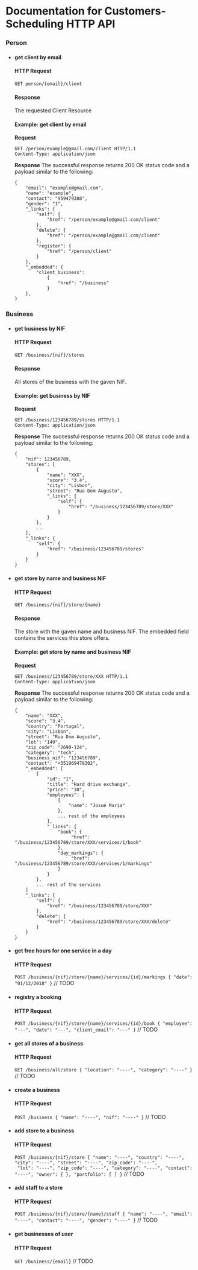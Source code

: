 # **Documentation for Customers-Scheduling HTTP API**

### Person
- #### **get client by email**
     #### HTTP Request
    
    `GET person/{email}/client`
    
    #### Response 
    The requested Client Resource

    #### Example: get client by email
    
     **Request**
    ```
    GET /person/example@gmail.com/client HTTP/1.1
    Content-Type: application/json
    ```
     **Response**
    The successful response returns 200 OK status code and a payload similar to the following:
    
    ```
    {
        "email": "example@gmail.com",
        "name": "example",
        "contact": "959479308",
        "gender": "1",
        "_links": {
            "self": {
                "href": "/person/example@gmail.com/client"
            },
            "delete": {
                "href": "/person/example@gmail.com/client"
            },
            "register": {
                "href": "/person/client"
            }
        },
        "_embedded": {
            "client_business": 
                {
                    "href": "/business"
                }
        },
    }
    ```
    
    
### Business
- #### **get business by NIF**
     #### HTTP Request
    
    `GET /business/{nif}/stores`
    
    #### Response 
    All stores of the business with the gaven NIF.

    #### Example: get business by NIF
    
     **Request**
    ```
    GET /business/123456789/stores HTTP/1.1
    Content-Type: application/json
    ```
     **Response**
    The successful response returns 200 OK status code and a payload similar to the following:
    
    ```
    {
        "nif": 123456789,
        "stores": [ 
            {
                "name": "XXX",
                "score": "3.4",
                "city": "Lisbon",
                "street": "Rua Dom Augusto",
                "_links": {
                    "self": {
                        "href": "/business/123456789/store/XXX"
                    } 
                }
            },
            ...
        ],
        "_links": {
            "self": {
                "href": "/business/123456789/stores"
            }
        }
    }
    ```
    
- #### **get store by name and business NIF**
     #### HTTP Request
    
    `GET /business/{nif}/store/{name}`
    
    #### Response 
    The store with the gaven name and business NIF. The embedded field contains the services this store offers.

    #### Example: get store by name and business NIF
    
     **Request**
    ```
    GET /business/123456789/store/XXX HTTP/1.1
    Content-Type: application/json
    ```
     **Response**
    The successful response returns 200 OK status code and a payload similar to the following:
    
    ```
    {
        "name": "XXX",
        "score": "3.4",
        "country": "Portugal",
        "city": "Lisbon",
        "street": "Rua Dom Augusto",
        "lot": "149",
        "zip_code": "2690-124",
        "category": "tech",
        "business_nif": "123456789",
        "contact": "+351969478302",
        "_embedded": [
            {
                "id": "1",
                "title": "Hard drive exchange",
                "price": "30",
                "employees": [
                    {
                        "name": "Josué Maria"
                    },
                    ... rest of the employees
                ],
                "_links": {
                    "book": {
                         "href": "/business/123456789/store/XXX/services/1/book"
                    },
                    "day_markings": {
                         "href": "/business/123456789/store/XXX/services/1/markings"
                    }
                }
            },
            ... rest of the services
        ]
        "_links": {
            "self": {
                "href": "/business/123456789/store/XXX"
            },
            "delete": {
                "href": "/business/123456789/store/XXX/delete"
            }
        }
    }
    ```
- #### **get free hours for one service in a day**
     #### HTTP Request
    
    `POST /business/{nif}/store/{name}/services/{id}/markings
    {
          "date": "01/12/2018"
    }`
// TODO

- #### **registry a booking**
     #### HTTP Request
    
    `POST /business/{nif}/store/{name}/services/{id}/book
    {
          "employee": "---",
          "date": "---",
          "client_email": "---"
    }`
// TODO

- #### **get all stores of a business**
     #### HTTP Request
    
    `GET /business/all/store
    {
          "location": "----",
          "category": "----"
    }`
// TODO

- #### **create a business**
     #### HTTP Request
    
    `POST /business
    {
          "name": "----",
          "nif": "----"
    }`
// TODO


- #### **add store to a business**
     #### HTTP Request
    
    `POST /business/{nif}/store
    {
          "name": "----",
          "country": "----",
          "city": "----",
          "street": "----",
          "zip_code": "----",
          "lot": "----",
          "zip_code": "----",
          "category": "----",
          "contact": "----",
          "owner": {
          },
          "portfolio": [
          ]
    }`
// TODO

- #### **add staff to a store**
     #### HTTP Request
    
    `POST /business/{nif}/store/{name}/staff
    {
          "name": "----",
          "email": "----",
          "contact": "----",
          "gender": "----"
    }`
// TODO

- #### **get businesses of user**
     #### HTTP Request
    
    `GET /business/{email}`
// TODO
